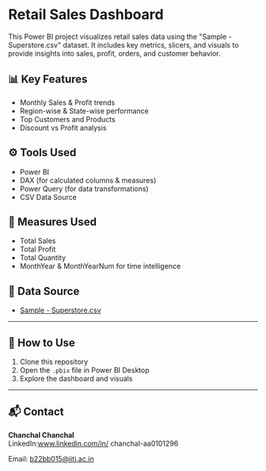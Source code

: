 # Retail Sales Dashboard

This Power BI project visualizes retail sales data using the "Sample - Superstore.csv" dataset. It includes key metrics, slicers, and visuals to provide insights into sales, profit, orders, and customer behavior.

## 📊 Key Features

- Monthly Sales & Profit trends  
- Region-wise & State-wise performance  
- Top Customers and Products  
- Discount vs Profit analysis  

## ⚙️ Tools Used

- Power BI  
- DAX (for calculated columns & measures)  
- Power Query (for data transformations)  
- CSV Data Source  

## 🧠 Measures Used

- Total Sales  
- Total Profit  
- Total Quantity  
- MonthYear & MonthYearNum for time intelligence  

## 🔗 Data Source

- [Sample - Superstore.csv](./data/Sample%20-%20Superstore.csv)

---

## 🚀 How to Use

1. Clone this repository  
2. Open the `.pbix` file in Power BI Desktop  
3. Explore the dashboard and visuals  

---

## 📬 Contact

**Chanchal Chanchal**  
LinkedIn:www.linkedin.com/in/
chanchal-aa0101296

Email: b22bb015@iitj.ac.in

